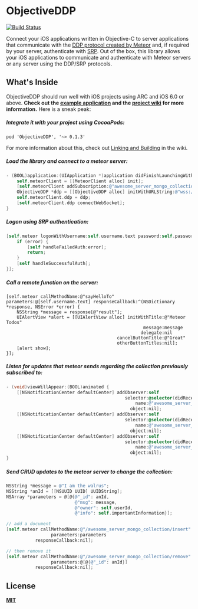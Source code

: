 ObjectiveDDP
============

[![Build Status](https://travis-ci.org/boundsj/ObjectiveDDP.png)](https://travis-ci.org/boundsj/ObjectiveDDP)

Connect your iOS applications written in Objective-C to server applications that communicate with the [DDP protocol created by Meteor](https://github.com/meteor/meteor/blob/devel/packages/livedata/DDP.md) and, if required by your server, authenticate with [SRP](http://srp.stanford.edu/). Out of the box, this library allows your iOS applications to communicate and authenticate with Meteor servers or any server using the DDP/SRP protocols.

What's Inside
-------------

ObjectiveDDP should run well with iOS projects using ARC and iOS 6.0 or above. __**Check out the [example application](https://github.com/boundsj/ObjectiveDDP/wiki/Example-Application) and the [project wiki](https://github.com/boundsj/ObjectiveDDP/wiki) for more information.**__ Here is a sneak peak:

##### Integrate it with your project using CocoaPods:

```
pod 'ObjectiveDDP', '~> 0.1.3'
```
For more information about this, check out [Linking and Building](https://github.com/boundsj/ObjectiveDDP/wiki/Linking-and-using-ObjectiveDDP) in the wiki.

##### Load the library and connect to a meteor server:

```objective-c
- (BOOL)application:(UIApplication *)application didFinishLaunchingWithOptions:(NSDictionary *)launchOptions {
    self.meteorClient = [[MeteorClient alloc] init];
    [self.meteorClient addSubscription:@"awesome_server_mongo_collection"];
    ObjectiveDDP *ddp = [[ObjectiveDDP alloc] initWithURLString:@"wss://awesomeapp.meteor.com/websocket" delegate:self.meteorClient];
    self.meteorClient.ddp = ddp;
    [self.meteorClient.ddp connectWebSocket];
}
```

##### Logon using SRP authentication:

```objective-c
[self.meteor logonWithUsername:self.username.text password:self.password.text responseCallback:^(NSDictionary *response, NSError *error) {
    if (error) {
        [self handleFailedAuth:error];
        return;
    }
    [self handleSuccessfulAuth];
}];
```

##### Call a remote function on the server:

```objecctive-c
[self.meteor callMethodName:@"sayHelloTo" parameters:@[self.username.text] responseCallback:^(NSDictionary *response, NSError *error) {
    NSString *message = response[@"result"];
    UIAlertView *alert = [[UIAlertView alloc] initWithTitle:@"Meteor Todos"
                                                    message:message
                                                   delegate:nil
                                          cancelButtonTitle:@"Great"
                                          otherButtonTitles:nil];
    [alert show];
}];
```

##### Listen for updates that meteor sends regarding the collection previously subscribed to:

```objective-c
- (void)viewWillAppear:(BOOL)animated {
    [[NSNotificationCenter defaultCenter] addObserver:self
                                             selector:@selector(didReceiveAddedUpdate:)
                                                 name:@"awesome_server_mongo_collection_added"
                                               object:nil];
    [[NSNotificationCenter defaultCenter] addObserver:self
                                             selector:@selector(didReceiveRemovedUpdate:)
                                                 name:@"awesome_server_mongo_collection_removed"
                                               object:nil];
    [[NSNotificationCenter defaultCenter] addObserver:self
                                             selector:@selector(didReceiveChangeUpdate:)
                                                 name:@"awesome_server_mongo_collection_changed"
                                               object:nil];
}
```

##### Send CRUD updates to the meteor server to change the collection:

```objective-c
NSString *message = @"I am the walrus";
NSString *anId = [[NSUUID UUID] UUIDString];
NSArray *parameters = @[@{@"_id": anId,
                          @"msg": message,
                          @"owner": self.userId,
                          @"info": self.importantInformation}];

// add a document
[self.meteor callMethodName:@"/awesome_server_mongo_collection/insert"
                 parameters:parameters
           responseCallback:nil];

// then remove it
[self.meteor callMethodName:@"/awesome_server_mongo_collection/remove"
                 parameters:@[@{@"_id": anId}]
           responseCallback:nil];
```

License
--------------
**[MIT]**

[MIT]: http://opensource.org/licenses/MIT
